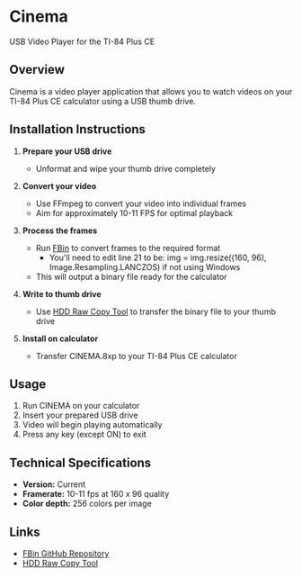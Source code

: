 # Cinema

USB Video Player for the TI-84 Plus CE

## Overview

Cinema is a video player application that allows you to watch videos on your TI-84 Plus CE calculator using a USB thumb drive.

## Installation Instructions

1. **Prepare your USB drive**
   - Unformat and wipe your thumb drive completely

2. **Convert your video**
   - Use FFmpeg to convert your video into individual frames
   - Aim for approximately 10-11 FPS for optimal playback

3. **Process the frames**
   - Run [FBin](https://github.com/will-dabeast09/fbin) to convert frames to the required format
      - You'll need to edit line 21 to be: img = img.resize((160, 96), Image.Resampling.LANCZOS) if not using Windows
   - This will output a binary file ready for the calculator

4. **Write to thumb drive**
   - Use [HDD Raw Copy Tool](https://hddguru.com/software/HDD-Raw-Copy-Tool/) to transfer the binary file to your thumb drive

5. **Install on calculator**
   - Transfer CINEMA.8xp to your TI-84 Plus CE calculator

## Usage

1. Run CINEMA on your calculator
2. Insert your prepared USB drive
3. Video will begin playing automatically
4. Press any key (except ON) to exit

## Technical Specifications

- **Version:** Current
- **Framerate:** 10-11 fps at 160 x 96 quality
- **Color depth:** 256 colors per image

## Links

- [FBin GitHub Repository](https://github.com/will-dabeast09/fbin)
- [HDD Raw Copy Tool](https://hddguru.com/software/HDD-Raw-Copy-Tool/)

